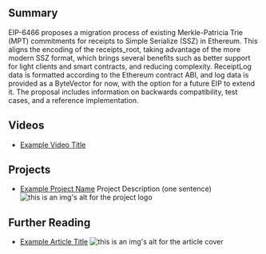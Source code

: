 ## Summary

EIP-6466 proposes a migration process of existing Merkle-Patricia Trie (MPT) commitments for receipts to Simple Serialize (SSZ) in Ethereum. This aligns the encoding of the receipts_root, taking advantage of the more modern SSZ format, which brings several benefits such as better support for light clients and smart contracts, and reducing complexity. ReceiptLog data is formatted according to the Ethereum contract ABI, and log data is provided as a ByteVector for now, with the option for a future EIP to extend it. The proposal includes information on backwards compatibility, test cases, and a reference implementation.

## Videos

- [Example Video Title](https://www.youtube.com/watch?v=TDGq4aeevgY)

## Projects

- [Example Project Name](https://xxxx.xxx/xxxxx) Project Description (one sentence) ![this is an img's alt for the project logo](https://xxxx.xxx/project-logo.xxx)

## Further Reading

- [Example Article Title](https://xxxx.xxx/xxxxx) ![this is an img's alt for the article cover](https://xxxx.xxx/article-cover.xxx)
